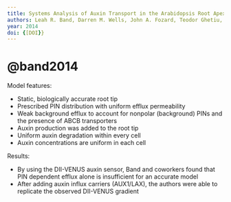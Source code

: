 ```yaml
---
title: Systems Analysis of Auxin Transport in the Arabidopsis Root Apex
authors: Leah R. Band, Darren M. Wells, John A. Fozard, Teodor Ghetiu, Andrew P. French, Michael P. Pound, Michael H. Wilson, Lei Yu, Wenda Li, Hussein I. Hijazi, Jaesung Oh, Simon P. Pearce, Miguel A. Perez-Amador, Jeonga Yun, Eric Kramer, Jose M. Alonso, Christophe Godin, Teva Vernoux, T. Charlie Hodgman, Tony P. Pridmore, Ranjan Swarup, John R. King, Malcolm J. Bennett
year: 2014
doi: {[DOI}}
---
```

# @band2014

Model features:
- Static, biologically accurate root tip 
- Prescribed PIN distribution with uniform efflux permeability 
- Weak background efflux to account for nonpolar (background) PINs and the presence of ABCB transporters
- Auxin production was added to the root tip
- Uniform auxin degradation within every cell 
- Auxin concentrations are uniform in each cell 

Results:
- By using the DII-VENUS auxin sensor, Band and coworkers found that PIN dependent efflux alone is insufficient for an accurate model 
- After adding auxin influx carriers (AUX1/LAX), the authors were able to replicate the observed DII-VENUS gradient

